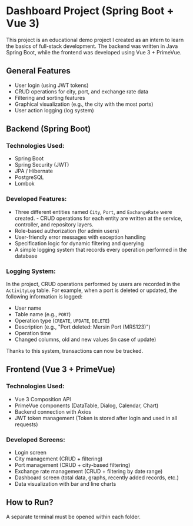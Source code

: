 # Dashboard Project (Spring Boot + Vue 3)

This project is an educational demo project I created as an intern to learn the basics of full-stack development. The backend was written in Java Spring Boot, while the frontend was developed using Vue 3 + PrimeVue.

## General Features

- User login (using JWT tokens)
- CRUD operations for city, port, and exchange rate data
- Filtering and sorting features
- Graphical visualization (e.g., the city with the most ports)
- User action logging (log system)

## Backend (Spring Boot)

### Technologies Used:

- Spring Boot
- Spring Security (JWT)
- JPA / Hibernate
- PostgreSQL
- Lombok

### Developed Features:

- Three different entities named `City`, `Port`, and `ExchangeRate` were created. - CRUD operations for each entity are written at the service, controller, and repository layers.
- Role-based authorization (for admin users)
- User-friendly error messages with exception handling
- Specification logic for dynamic filtering and querying
- A simple logging system that records every operation performed in the database

### Logging System:

In the project, CRUD operations performed by users are recorded in the `ActivityLog` table. For example, when a port is deleted or updated, the following information is logged:

- User name
- Table name (e.g., `PORT`)
- Operation type (`CREATE`, `UPDATE`, `DELETE`)
- Description (e.g., "Port deleted: Mersin Port (MRS123)")
- Operation time
- Changed columns, old and new values (in case of update)

Thanks to this system, transactions can now be tracked.

## Frontend (Vue 3 + PrimeVue)

### Technologies Used:

- Vue 3 Composition API
- PrimeVue components (DataTable, Dialog, Calendar, Chart)
- Backend connection with Axios
- JWT token management (Token is stored after login and used in all requests)

### Developed Screens:

- Login screen
- City management (CRUD + filtering)
- Port management (CRUD + city-based filtering)
- Exchange rate management (CRUD + filtering by date range)
- Dashboard screen (total data, graphs, recently added records, etc.)
- Data visualization with bar and line charts

## How to Run?

A separate terminal must be opened within each folder.
